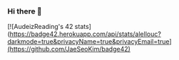 ### Hi there 👋

<!--
**AudeizReading/AudeizReading** is a ✨ _special_ ✨ repository because its `README.md` (this file) appears on your GitHub profile.

Here are some ideas to get you started:

- 🔭 I’m currently working on ...
- 🌱 I’m currently learning ...
- 👯 I’m looking to collaborate on ...
- 🤔 I’m looking for help with ...
- 💬 Ask me about ...
- 📫 How to reach me: ...
- 😄 Pronouns: ...
- ⚡ Fun fact: ...
-->
[![AudeizReading's 42 stats](https://badge42.herokuapp.com/api/stats/alellouc?darkmode=true&privacyName=true&privacyEmail=true](https://github.com/JaeSeoKim/badge42)
